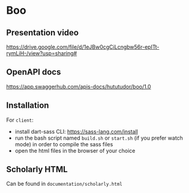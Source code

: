 # Boo

## Presentation video

https://drive.google.com/file/d/1eJBw0cgCiLcngbw56r-epITt-rymLiH-/view?usp=sharing#

## OpenAPI docs

https://app.swaggerhub.com/apis-docs/hututudor/boo/1.0

## Installation

For `client`:

- install dart-sass CLI: https://sass-lang.com/install
- run the bash script named `build.sh` or `start.sh` (if you prefer watch mode) in order to compile the sass files
- open the html files in the browser of your choice

## Scholarly HTML

Can be found in `documentation/scholarly.html`
